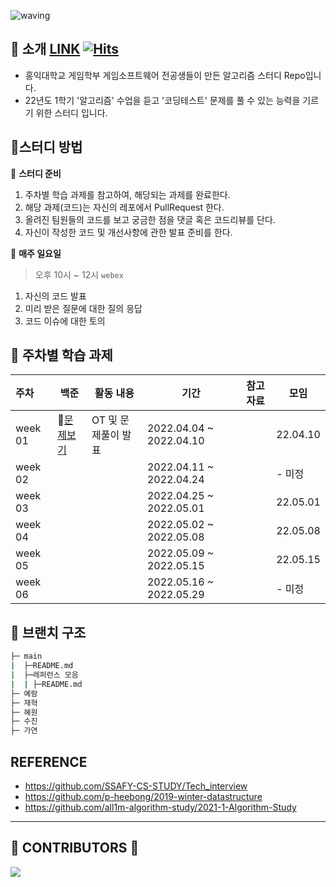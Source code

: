![waving](https://capsule-render.vercel.app/api?type=waving&height=200&text=Coding-Test-Study&fontAlign=60&fontAlignY=35&color=gradient)


## 📣 소개 [LINK](https://woolly-lavender-310.notion.site/C-743cb8a5eae34c9da5bafafbe80ea6d0)    [![Hits](https://hits.seeyoufarm.com/api/count/incr/badge.svg?url=https://github.com/SDC-GS-STUDY/Coding-Test-Study&count_bg=%23BC9DD5&title_bg=%23686868&icon=visualstudiocode.svg&icon_color=%23BB83D5&title=hits&edge_flat=false)](https://hits.seeyoufarm.com)

- 홍익대학교 게임학부 게임소프트웨어 전공생들이 만든 알고리즘 스터디 Repo입니다.
- 22년도 1학기 '알고리즘' 수업을 듣고 '코딩테스트' 문제를 풀 수 있는 능력을 기르기 위한 스터디 입니다.



## 📝스터디 방법

📌 **스터디 준비**

   1. 주차별 학습 과제를 참고하여, 해당되는 과제를 완료한다.
   2. 해당 과제(코드)는 자신의 레포에서 PullRequest 한다.
   3. 올려진 팀원들의 코드를 보고 궁금한 점을 댓글 혹은 코드리뷰를 단다.
   4. 자신이 작성한 코드 및 개선사항에 관한 발표 준비를 한다.



📌 **매주 일요일**

> 오후 10시 ~ 12시 `webex`

   1. 자신의 코드 발표
   2. 미리 받은 질문에 대한 질의 응답
   3. 코드 이슈에 대한 토의



## 📁 주차별 학습 과제

| 주차    | 백준                                                         | 활동 내용           | 기간                    | 참고자료 | 모임     |
| :------ | ------------------------------------------------------------ | ------------------- | ----------------------- | -------- | -------- |
| week 01 | 📄[문제보기](https://programmers.co.kr/learn/courses/30/lessons/64061) | OT 및 문제풀이 발표 | 2022.04.04 ~ 2022.04.10 |          | 22.04.10 |
| week 02 |                                                              |                     | 2022.04.11 ~ 2022.04.24 |          | - 미정   |
| week 03 |                                                              |                     | 2022.04.25 ~ 2022.05.01 |          | 22.05.01 |
| week 04 |                                                              |                     | 2022.05.02 ~ 2022.05.08 |          | 22.05.08 |
| week 05 |                                                              |                     | 2022.05.09 ~ 2022.05.15 |          | 22.05.15 |
| week 06 |                                                              |                     | 2022.05.16 ~ 2022.05.29 |          | - 미정   |



## 📑 브랜치 구조

```sh
├─ main
|  ├─README.md
|  ├─레퍼런스 모음
|  | ├─README.md
├─ 예람
├─ 재혁
├─ 혜원
├─ 수진
├─ 가연
```





##  REFERENCE

- https://github.com/SSAFY-CS-STUDY/Tech_interview
- https://github.com/p-heebong/2019-winter-datastructure
- https://github.com/all1m-algorithm-study/2021-1-Algorithm-Study

---

## 💖 CONTRIBUTORS 💖

<a href="https://github.com/SDC-GS-STUDY/21-autumn-datastructure-study/graphs/contributors">
  <img src="https://contrib.rocks/image?repo=SDC-GS-STUDY/21-autumn-datastructure-study" />
</a>
